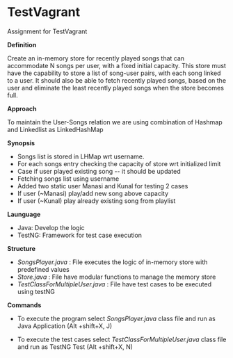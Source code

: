 # TestVagrant
Assignment for TestVagrant


__Definition__

Create an in-memory store for recently played songs 
that can accommodate N songs per user, with a fixed initial capacity. 
This store must have the capability to store a list of song-user pairs, 
with each song linked to a user. It should also be able to fetch recently played songs,
based on the user and eliminate the least recently played songs
when the store becomes full.


__Approach__ 

To maintain the User-Songs relation we are using combination of Hashmap and Linkedlist as LinkedHashMap

__Synopsis__

- Songs list is stored in LHMap wrt username.
- For each songs entry checking the capacity of store wrt initialized limit
- Case if user played existing song -- it should be updated
- Fetching songs list using username
- Added two static user Manasi and Kunal for testing 2 cases
- If user (~Manasi) play/add new song above capacity
- If user (~Kunal)  play already existing song from playlist


__Launguage__

- Java: Develop the logic
- TestNG: Framework for test case execution

__Structure__

- _SongsPlayer.java_ : File executes the logic of in-memory store with predefined values
- _Store.java_ : File have modular functions to manage the memory store
- _TestClassForMultipleUser.java_ : File have test cases to be executed using testNG

__Commands__

- To execute the program select _SongsPlayer.java_ class file and run as  Java Application 
(Alt +shift+X, J)

- To execute the test cases select _TestClassForMultipleUser.java_ class file and run as TestNG Test
(Alt +shift+X, N)



